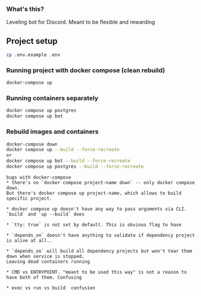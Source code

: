 ### What's this?
Leveling bot for Discord. Meant to be flexible and rewarding 

## Project setup

```bash
cp .env.example .env
```

### Running project with docker compose (clean rebuild)
```bash
docker-compose up
```

### Running containers separately 
```bash
docker compose up postgres 
docker compose up bot 
```

### Rebuild images and containers
```bash
docker-compose down
docker compose up --build --force-recreate
or
docker compose up bot --build --force-recreate
docker compose up postgres --build --force-recreate
```


```complains
bugs with docker-compose
* there's no `docker compose project-name down` -- only docker compose down. 
But there's docker compose up project-name, which allows to build specific project.

* docker compose up doesn't have any way to pass arguments via CLI. `build` and `up --build` does

* `tty: true` is not set by default. This is obvious flag to have

* `depends_on` doesn't have anything to validate if dependency project is alive at all..   

* `depends_on` will build all dependency projects but won't tear them down when service is stopped. 
Leaving dead containers running  

* CMD vs ENTRYPOINT. "meant to be used this way" is not a reason to have both of them. Confusing

* exec vs run vs build  confusion
```